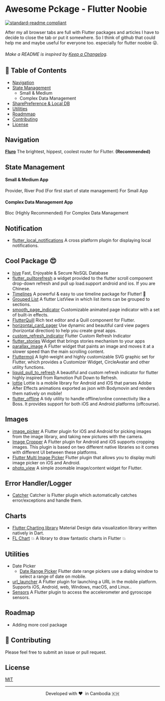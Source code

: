 # Awesome Pckage - Flutter Noobie

[![standard-readme compliant](https://img.shields.io/badge/readme%20style-standard-brightgreen.svg?style=flat-square)](https://github.com/RichardLitt/standard-readme)

After my all browser tabs are full with Flutter packages and articles I have to decide to close the tab or put it somewhere.
So I think of github that could help me and maybe useful for everyone too. especially for flutter noobie 😜.

###### Make a README is inspired by [Keep a Changelog](https://github.com/dguo/make-a-readme/blob/master/README.md).

## 🚀 Table of Contents

- [Navigation](#navigation)
- [State Management](#state-management)
  - Small & Medium
  - Complex Data Management
- [SharePreference & Local DB](#share-preference)
- [Utilities](#Utilities)
- [Roadmmap](#roadmap)
- [Contributing](#contributing)
- [License](#license)

## Navigation

<b>[Fluro](https://pub.dev/packages/fluro)</b> The brightest, hippest, coolest router for Flutter. <b>(Recommended)</b>

## State Management

#### Small & Medium App

Provider, River Pod (For first start of state management) For Small App

#### Complex Data Management App

Bloc (Highly Recommended) For Complex Data Management

## Notification

- [flutter_local_notifications](https://pub.dev/packages/flutter_local_notifications) A cross platform plugin for displaying local notifications.

## Cool Package 😍

- [hive](https://pub.dev/packages/hive) Fast, Enjoyable & Secure NoSQL Database
- [flutter_pulltorefresh](https://github.com/peng8350/flutter_pulltorefresh) a widget provided to the flutter scroll component drop-down refresh and pull up load.support android and ios. If you are Chinese.
- [Timelines](https://pub.dev/packages/timelines) A powerful & easy to use timeline package for Flutter! 🚀
- [Grouped List](https://pub.dev/packages/grouped_list) A flutter ListView in which list items can be grouped to sections.
- [smooth_page_indicator](https://pub.dev/packages/smooth_page_indicator) Customizable animated page indicator with a set of built-in effects.
- [FlutterQuill](https://pub.dev/packages/flutter_quill) Rich text editor and a Quill component for Flutter.
- [horizontal_card_pager](https://pub.dev/packages/horizontal_card_pager) Use dynamic and beautiful card view pagers (horizontal direction) to help you create great apps.
- [custom_refresh_indicator](https://pub.dev/packages/custom_refresh_indicator) Flutter Custom Refresh Indicator
- [flutter_stories](https://pub.dev/packages/flutter_stories) Widget that brings stories mechanism to your apps
- [parallax_image](https://pub.dev/packages/parallax_image) A Flutter widget that paints an image and moves it at a slower speed than the main scrolling content.
- [Fluttermoji](https://pub.dev/packages/fluttermoji) A light-weight and highly customizable SVG graphic set for Flutter, which provides a Customizer Widget, CircleAvatar and other utility functions.
- [liquid_pull_to_refresh](https://pub.dev/packages/liquid_pull_to_refresh) A beautiful and custom refresh indicator for flutter highly inspired from Ramotion Pull Down to Refresh.
- [lottie](https://pub.dev/packages/lottie) Lottie is a mobile library for Android and iOS that parses Adobe After Effects animations exported as json with Bodymovin and renders them natively on mobile!
- [flutter_offline](https://pub.dev/packages/flutter_offline) A tidy utility to handle offline/online connectivity like a Boss. It provides support for both iOS and Android platforms (offcourse).

## Images

- [image_picker](https://pub.dev/packages/image_picker) A Flutter plugin for iOS and Android for picking images from the image library, and taking new pictures with the camera.
- [Image Cropper](https://pub.dev/packages/image_cropper) A Flutter plugin for Android and iOS supports cropping images. This plugin is based on two different native libraries so it comes with different UI between these platforms.
- [Flutter Multi Image Picker](https://pub.dev/packages/multi_image_picker) Flutter plugin that allows you to display multi image picker on iOS and Android.
- [photo_view](https://pub.dev/packages/photo_view) A simple zoomable image/content widget for Flutter.

## Error Handler/Logger

- [Catcher](https://pub.dev/packages/catcher#crashlytics-handler) Catcher is Flutter plugin which automatically catches error/exceptions and handle them.

## Charts

- [Flutter Charting library](https://pub.dev/packages/charts_flutter) Material Design data visualization library written natively in Dart.
- [FL Chart](https://github.com/imaNNeoFighT/fl_chart) 💥 A library to draw fantastic charts in Flutter 💥

## Utilities

- Date Picker
  - [Date Range Picker](https://pub.dev/packages/date_range_picker) Flutter date range pickers use a dialog window to select a range of date on mobile.
- [url_launcher](https://pub.dev/packages/url_launcher) A Flutter plugin for launching a URL in the mobile platform. Supports iOS, Android, web, Windows, macOS, and Linux..
- [Sensors](https://pub.dev/packages/sensors) A Flutter plugin to access the accelerometer and gyroscope sensors.

## Roadmap

- Adding more cool package

## 🍰 Contributing

Please feel free to submit an issue or pull request.

## License

[MIT](https://github.com/dguo/make-a-readme/blob/master/LICENSE)

<hr>
<p align="center">
Developed with ❤️ &nbspin Cambodia 🇰🇭
</p>
